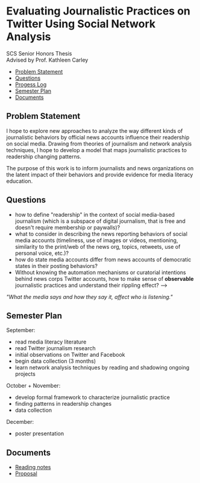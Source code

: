 # Evaluating Journalistic Practices on Twitter Using Social Network Analysis
SCS Senior Honors Thesis  
Advised by Prof. Kathleen Carley

- [Problem Statement](#problem-statement)
- [Questions](#questions)
- [Progess Log](/ProgressLog.md)
- [Semester Plan](#semester-plan)
- [Documents](#documents)

## Problem Statement
I hope to explore new approaches to analyze the way different kinds of journalistic behaviors by official news accounts influence their readership on social media. Drawing from theories of journalism and network analysis techniques, I hope to develop a model that maps journalistic practices to readership changing patterns. 

The purpose of this work is to inform journalists and news organizations on the latent impact of their behaviors and provide evidence for media literacy education.

## Questions
- how to define "readership" in the context of social media-based journalism (which is a subspace of digital journalism, that is free and doesn't require membership or paywalls)?
- what to consider in describing the news reporting behaviors of social media accounts (timeliness, use of images or videos, mentioning, similarity to the print/web of the news org, topics, retweets, use of personal voice, etc.)?
- how do state media accounts differ from news accounts of democratic states in their posting behaviors?
- Without knowing the automation mechanisms or curatorial intentions behind news corps Twitter accounts, how to make sense of **observable** journalistic practices and understand their rippling effect? --> 

*"What the media says and how they say it, affect who is listening."*

## Semester Plan
September:
- read media literacy literature
- read Twitter journalism research
- initial observations on Twitter and Facebook
- begin data collection (3 months)
- learn network analysis techniques by reading and shadowing ongoing projects

October + November:
- develop formal framework to characterize journalistic practice
- finding patterns in readership changes  
- data collection

December:
- poster presentation

## Documents
- [Reading notes](/Literature)
- [Proposal](/Joyce%20Wang%20thesis%20proposal.pdf)
